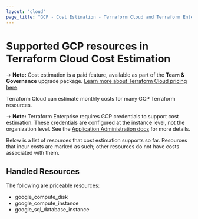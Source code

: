 ```yaml
---
layout: "cloud"
page_title: "GCP - Cost Estimation - Terraform Cloud and Terraform Enterprise"
---
```


# Supported GCP resources in Terraform Cloud Cost Estimation

-> **Note:** Cost estimation is a paid feature, available as part of the **Team & Governance** upgrade package. [Learn more about Terraform Cloud pricing here](https://www.hashicorp.com/products/terraform/pricing/).

Terraform Cloud can estimate monthly costs for many GCP Terraform resources.

-> **Note:** Terraform Enterprise requires GCP credentials to support cost estimation. These credentials are configured at the instance level, not the organization level. See the [Application Administration docs](/docs/enterprise/admin/integration.html) for more details.

Below is a list of resources that cost estimation supports so far. Resources that incur costs are marked as such; other resources do not have costs associated with them.

## Handled Resources

The following are priceable resources:

* google_compute_disk
* google_compute_instance
* google_sql_database_instance
